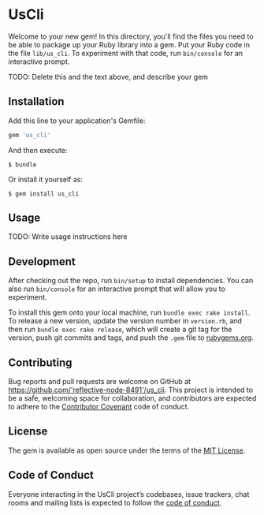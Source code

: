 # UsCli

Welcome to your new gem! In this directory, you'll find the files you need to be able to package up your Ruby library into a gem. Put your Ruby code in the file `lib/us_cli`. To experiment with that code, run `bin/console` for an interactive prompt.

TODO: Delete this and the text above, and describe your gem

## Installation

Add this line to your application's Gemfile:

```ruby
gem 'us_cli'
```

And then execute:

    $ bundle

Or install it yourself as:

    $ gem install us_cli

## Usage

TODO: Write usage instructions here

## Development

After checking out the repo, run `bin/setup` to install dependencies. You can also run `bin/console` for an interactive prompt that will allow you to experiment.

To install this gem onto your local machine, run `bundle exec rake install`. To release a new version, update the version number in `version.rb`, and then run `bundle exec rake release`, which will create a git tag for the version, push git commits and tags, and push the `.gem` file to [rubygems.org](https://rubygems.org).

## Contributing

Bug reports and pull requests are welcome on GitHub at https://github.com/'reflective-node-8491'/us_cli. This project is intended to be a safe, welcoming space for collaboration, and contributors are expected to adhere to the [Contributor Covenant](http://contributor-covenant.org) code of conduct.

## License

The gem is available as open source under the terms of the [MIT License](https://opensource.org/licenses/MIT).

## Code of Conduct

Everyone interacting in the UsCli project’s codebases, issue trackers, chat rooms and mailing lists is expected to follow the [code of conduct](https://github.com/'reflective-node-8491'/us_cli/blob/master/CODE_OF_CONDUCT.md).
